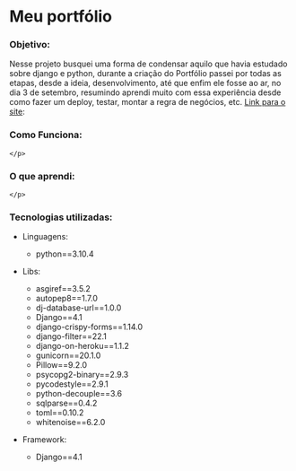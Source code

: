 <h1>Meu portfólio</h1>
<h3>Objetivo:</h3>
    <p>
        Nesse projeto busquei uma forma de condensar aquilo que 
        havia estudado sobre django e python, durante a criação 
        do Portfólio passei por todas as etapas, desde a ideia, 
        desenvolvimento, até que enfim ele fosse ao ar, no dia 3 
        de setembro, resumindo aprendi muito com essa experiência 
        desde como fazer um deploy, testar, montar a regra de 
        negócios, etc. 
    <a href="https://samuelbarbosa-portfolio.herokuapp.com/">Link para o site</a>: 
    </p>
    
<h3>Como Funciona:</h3>
    <p>
        
    </p>

<h3> O que aprendi:</h3>
    <p>
        
    </p>

<h3>Tecnologias utilizadas:</h3>

  - Linguagens:
    - python==3.10.4
  
  - Libs:
    - asgiref==3.5.2
    - autopep8==1.7.0
    - dj-database-url==1.0.0
    - Django==4.1
    - django-crispy-forms==1.14.0
    - django-filter==22.1
    - django-on-heroku==1.1.2
    - gunicorn==20.1.0
    - Pillow==9.2.0
    - psycopg2-binary==2.9.3
    - pycodestyle==2.9.1
    - python-decouple==3.6
    - sqlparse==0.4.2
    - toml==0.10.2  
    - whitenoise==6.2.0
  - Framework:
    - Django==4.1
